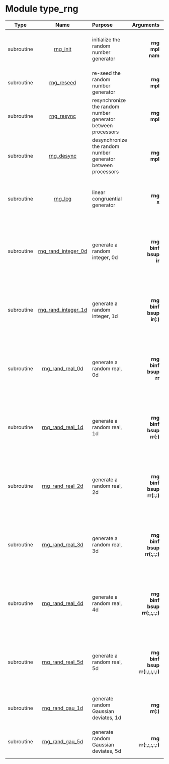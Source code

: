 # Module type_rng

| Type | Name | Purpose | Arguments |     | Type | Intent |
| :--: | :--: | :------ | --------: | :-- | :--: | :----: |
| subroutine | [rng_init](https://github.com/JCSDA/saber/tree/develop/src/saber/util/type_rng.F90#L60) | initialize the random number generator | **rng**<br>**mpl**<br>**nam** |  Random number generator<br> MPI data<br> Namelist variables | class(rng_type)<br>type(mpl_type)<br>type(nam_type) | inout<br>inout<br>in |
| subroutine | [rng_reseed](https://github.com/JCSDA/saber/tree/develop/src/saber/util/type_rng.F90#L101) | re-seed the random number generator | **rng**<br>**mpl** |  Random number generator<br> MPI data | class(rng_type)<br>type(mpl_type) | inout<br>inout |
| subroutine | [rng_resync](https://github.com/JCSDA/saber/tree/develop/src/saber/util/type_rng.F90#L127) | resynchronize the random number generator between processors | **rng**<br>**mpl** |  Random number generator<br> MPI data | class(rng_type)<br>type(mpl_type) | inout<br>inout |
| subroutine | [rng_desync](https://github.com/JCSDA/saber/tree/develop/src/saber/util/type_rng.F90#L147) | desynchronize the random number generator between processors | **rng**<br>**mpl** |  Random number generator<br> MPI data | class(rng_type)<br>type(mpl_type) | inout<br>inout |
| subroutine | [rng_lcg](https://github.com/JCSDA/saber/tree/develop/src/saber/util/type_rng.F90#L167) | linear congruential generator | **rng**<br>**x** |  Random number generator<br> Random number between 0 and 1 | class(rng_type)<br>real(kind_real) | inout<br>out |
| subroutine | [rng_rand_integer_0d](https://github.com/JCSDA/saber/tree/develop/src/saber/util/type_rng.F90#L189) | generate a random integer, 0d | **rng**<br>**binf**<br>**bsup**<br>**ir** |  Random number generator<br> Lower bound<br> Upper bound<br> Random integer | class(rng_type)<br>integer<br>integer<br>integer | inout<br>in<br>in<br>out |
| subroutine | [rng_rand_integer_1d](https://github.com/JCSDA/saber/tree/develop/src/saber/util/type_rng.F90#L217) | generate a random integer, 1d | **rng**<br>**binf**<br>**bsup**<br>**ir(:)** |  Random number generator<br> Lower bound<br> Upper bound<br> Random integer | class(rng_type)<br>integer<br>integer<br>integer | inout<br>in<br>in<br>out |
| subroutine | [rng_rand_real_0d](https://github.com/JCSDA/saber/tree/develop/src/saber/util/type_rng.F90#L240) | generate a random real, 0d | **rng**<br>**binf**<br>**bsup**<br>**rr** |  Random number generator<br> Lower bound<br> Upper bound<br> Random integer | class(rng_type)<br>real(kind_real)<br>real(kind_real)<br>real(kind_real) | inout<br>in<br>in<br>out |
| subroutine | [rng_rand_real_1d](https://github.com/JCSDA/saber/tree/develop/src/saber/util/type_rng.F90#L268) | generate a random real, 1d | **rng**<br>**binf**<br>**bsup**<br>**rr(:)** |  Random number generator<br> Lower bound<br> Upper bound<br> Random integer | class(rng_type)<br>real(kind_real)<br>real(kind_real)<br>real(kind_real) | inout<br>in<br>in<br>out |
| subroutine | [rng_rand_real_2d](https://github.com/JCSDA/saber/tree/develop/src/saber/util/type_rng.F90#L291) | generate a random real, 2d | **rng**<br>**binf**<br>**bsup**<br>**rr(:,:)** |  Random number generator<br> Lower bound<br> Upper bound<br> Random integer | class(rng_type)<br>real(kind_real)<br>real(kind_real)<br>real(kind_real) | inout<br>in<br>in<br>out |
| subroutine | [rng_rand_real_3d](https://github.com/JCSDA/saber/tree/develop/src/saber/util/type_rng.F90#L316) | generate a random real, 3d | **rng**<br>**binf**<br>**bsup**<br>**rr(:,:,:)** |  Random number generator<br> Lower bound<br> Upper bound<br> Random integer | class(rng_type)<br>real(kind_real)<br>real(kind_real)<br>real(kind_real) | inout<br>in<br>in<br>out |
| subroutine | [rng_rand_real_4d](https://github.com/JCSDA/saber/tree/develop/src/saber/util/type_rng.F90#L343) | generate a random real, 4d | **rng**<br>**binf**<br>**bsup**<br>**rr(:,:,:,:)** |  Random number generator<br> Lower bound<br> Upper bound<br> Random integer | class(rng_type)<br>real(kind_real)<br>real(kind_real)<br>real(kind_real) | inout<br>in<br>in<br>out |
| subroutine | [rng_rand_real_5d](https://github.com/JCSDA/saber/tree/develop/src/saber/util/type_rng.F90#L372) | generate a random real, 5d | **rng**<br>**binf**<br>**bsup**<br>**rr(:,:,:,:,:)** |  Random number generator<br> Lower bound<br> Upper bound<br> Random integer | class(rng_type)<br>real(kind_real)<br>real(kind_real)<br>real(kind_real) | inout<br>in<br>in<br>out |
| subroutine | [rng_rand_gau_1d](https://github.com/JCSDA/saber/tree/develop/src/saber/util/type_rng.F90#L401) | generate random Gaussian deviates, 1d | **rng**<br>**rr(:)** |  Random number generator<br> Random integer | class(rng_type)<br>real(kind_real) | inout<br>out |
| subroutine | [rng_rand_gau_5d](https://github.com/JCSDA/saber/tree/develop/src/saber/util/type_rng.F90#L442) | generate random Gaussian deviates, 5d | **rng**<br>**rr(:,:,:,:,:)** |  Random number generator<br> Random integer | class(rng_type)<br>real(kind_real) | inout<br>out |
